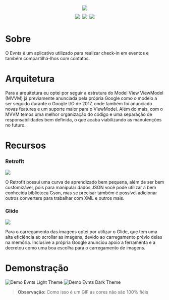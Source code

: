 <h1 align="center">
  <img src="https://i.imgur.com/B0kfF2t.png" /> <br/>
  
  <img src="https://img.shields.io/badge/kotlin-1.5.20-orange?link=https://kotlinlang.org/&link=http://right" />
  <img src="https://img.shields.io/badge/gradle-4.2.1-lightgrey" />
  <img src="https://img.shields.io/badge/sdk-19-green" />
</h1>

# Sobre
O Evnts é um aplicativo utilizado para realizar check-in em eventos e também compartilhá-lhos com contatos.

# Arquitetura
Para a arquitetura eu optei por seguir a estrutura do Model View ViewModel (MVVM) já previamente anunciada pela própria Google como o modelo a ser seguido durante o Google I/O de 2017, onde também foi anunciado novas features e um suporte maior para o ViewModel. Além do mais, com o MVVM temos uma melhor organização do código e uma separação de responsabilidades bem definida, o que acaba viabilizando as manutenções no futuro.

# Recursos
<span>
  <h3>Retrofit</h3> 
  <img src="https://img.shields.io/badge/Retrofit-2.9.0-brightgreen" /> <br/>
  
  O Retrofit possui uma curva de aprendizado bem pequena, além de ser bem customizável, pois para manipular dados JSON você pode utilizar a bem conhecida biblioteca Gson, mas se     precisar também é possível adicionar outros converters para trabalhar com XML e outros mais.
  
  <h3>Glide</h3> 
  <img src="https://img.shields.io/badge/Glide-4.12.0-9cf" /> <br/>
  
   Para o carregamento das imagens optei por utilizar o Glide, que tem uma alta eficiência ao scrollar as imagens, devido ao carregamento prévio delas na memória. Inclusive a        própria Google anunciou apoio a ferramenta e a decretou como uma boa escolha para o carregamento de imagens.  
</span>

# Demonstração
![Demo Evnts Light Theme](https://user-images.githubusercontent.com/37043322/124142933-0c6bb400-da61-11eb-9965-5cda2f455efd.gif)
![Demo Evnts Dark Theme](https://user-images.githubusercontent.com/37043322/124166123-e225f080-da78-11eb-87f0-6019ac287692.gif)
> **Observação:** Como isso é um GIF as cores não são 100% fiéis
